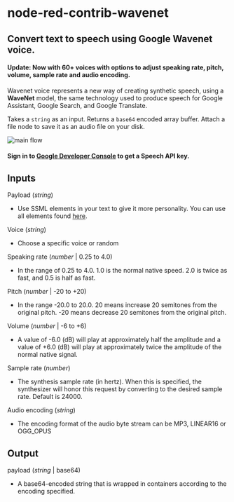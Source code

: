 # node-red-contrib-wavenet
## Convert text to speech using Google Wavenet voice.

#### Update: Now with 60+ voices with options to adjust speaking rate, pitch, volume, sample rate and audio encoding.

Wavenet voice represents a new way of creating synthetic speech, using a **WaveNet** model, the same technology used to produce speech for Google Assistant, Google Search, and Google Translate.

Takes a `string` as an input. Returns a `base64` encoded array buffer. Attach a file node to save it as an audio file on your disk.

![main flow](https://raw.githubusercontent.com/balsimpson/node-red-contrib-wavenet/dev/wavenet_screenshot.png)

#### Sign in to <a href="https://cloud.google.com/text-to-speech/">Google Developer Console</a> to get a Speech API key.


## Inputs


Payload (_string_)
- Use SSML elements in your text to give it more personality. You can use all elements found [here](https://cloud.google.com/text-to-speech/docs/reference/rest/v1/text/synthesize).

Voice (_string_)
- Choose a specific voice or random

Speaking rate (_number_ | 0.25 to 4.0)
- In the range of 0.25 to 4.0. 1.0 is the normal native speed. 2.0 is twice as fast, and 0.5 is half as fast.

Pitch (_number_ | -20 to +20)
- In the range -20.0 to 20.0. 20 means increase 20 semitones from the original pitch. -20 means decrease 20 semitones from the original pitch.

Volume (_number_ | -6 to +6)
- A value of -6.0 (dB) will play at approximately half the amplitude and a value of +6.0 (dB) will play at approximately twice the amplitude of the normal native signal.

Sample rate (_number_)
- The synthesis sample rate (in hertz). When this is specified, the synthesizer will honor this request by converting to the desired sample rate. Default is 24000.

Audio encoding (_string_)
- The encoding format of the audio byte stream can be MP3, LINEAR16 or OGG_OPUS
</dl>

## Output

payload (_string_ | base64)
- A base64-encoded string that is wrapped in containers according to the encoding specified.